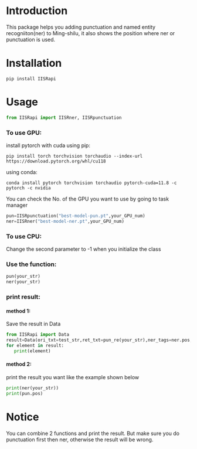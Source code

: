 # Introduction
This package helps you adding punctuation and named entity recogniiton(ner) to Ming-shilu, it also shows the position where ner or punctuation is used.
# Installation
```
pip install IISRapi
```
# Usage
```python
from IISRapi import IISRner, IISRpunctuation
```
### To use GPU:
install pytorch with cuda using pip:  
```
pip install torch torchvision torchaudio --index-url https://download.pytorch.org/whl/cu118
```
using conda:  
```
conda install pytorch torchvision torchaudio pytorch-cuda=11.8 -c pytorch -c nvidia
```
You can check the No. of the GPU you want to use by going to task manager
```python
pun=IISRpunctuation("best-model-pun.pt",your_GPU_num)
ner=IISRner("best-model-ner.pt",your_GPU_num)
```
### To use CPU:
Change the second parameter to -1 when you initialize the class

### Use the function:
```python
pun(your_str)
ner(your_str)
```

### print result:

#### method 1:
Save the result in Data
```python
from IISRapi import Data
result=Data(ori_txt=test_str,ret_txt=pun_re(your_str),ner_tags=ner.pos,punct=pun.pos)
for element in result:
   print(element)
```
#### method 2:
print the result you want like the example shown below
```python
print(ner(your_str))
print(pun.pos)
```
# Notice
You can combine 2 functions and print the result. But make sure you do punctuation first then ner, otherwise the result will be wrong.
